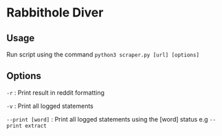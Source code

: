 # Rabbithole Diver
## Usage

Run script using the command `python3 scraper.py [url] [options]`

## Options

`-r` : Print result in reddit formatting

`-v` : Print all logged statements

`--print [word]` : Print all logged statements using the [word] status
e.g `--print extract`
